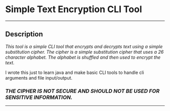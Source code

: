 # Simple Text Encryption CLI Tool

---

## Description
_This tool is a simple CLI tool that encrypts and decrypts text using a simple substitution cipher.
The cipher is a simple substitution cipher that uses a 26 character alphabet.
The alphabet is shuffled and then used to encrypt the text._

I wrote this just to learn java and make basic CLI tools to handle cli arguments and file input/output.

### _**THE CIPHER IS NOT SECURE AND SHOULD NOT BE USED FOR SENSITIVE INFORMATION.**_

---



